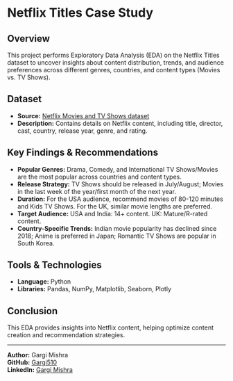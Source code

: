 
# Netflix Titles Case Study

## Overview
This project performs Exploratory Data Analysis (EDA) on the Netflix Titles dataset to uncover insights about content distribution, trends, and audience preferences across different genres, countries, and content types (Movies vs. TV Shows).

## Dataset
- **Source:** [Netflix Movies and TV Shows dataset](https://www.kaggle.com/datasets/shivamb/netflix-shows)
- **Description:** Contains details on Netflix content, including title, director, cast, country, release year, genre, and rating.

## Key Findings & Recommendations
- **Popular Genres:** Drama, Comedy, and International TV Shows/Movies are the most popular across countries and content types.
- **Release Strategy:** TV Shows should be released in July/August; Movies in the last week of the year/first month of the next year.
- **Duration:** For the USA audience, recommend movies of 80-120 minutes and Kids TV Shows. For the UK, similar movie lengths are preferred.
- **Target Audience:** USA and India: 14+ content. UK: Mature/R-rated content.
- **Country-Specific Trends:** Indian movie popularity has declined since 2018; Anime is preferred in Japan; Romantic TV Shows are popular in South Korea.

## Tools & Technologies
- **Language:** Python
- **Libraries:** Pandas, NumPy, Matplotlib, Seaborn, Plotly

## Conclusion
This EDA provides insights into Netflix content, helping optimize content creation and recommendation strategies.

---

**Author:** Gargi Mishra  
**GitHub:** [Gargi510](https://www.github.com/gargi510)  
**LinkedIn:** [Gargi Mishra](https://www.linkedin.com/in/gargi510)

